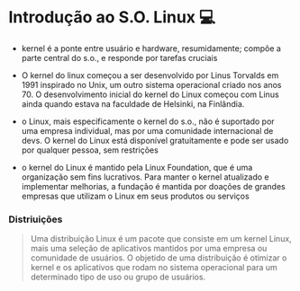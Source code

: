 # Introdução ao S.O. Linux :computer:

* kernel é a ponte entre usuário e hardware, resumidamente; compõe a parte central do s.o., e responde por tarefas cruciais

* O kernel do linux começou a ser desenvolvido por Linus Torvalds em 1991 inspirado no Unix, um outro sistema operacional criado nos anos 70. O desenvolvimento inicial do kernel do Linux começou com Linus ainda quando estava na faculdade de Helsinki, na Finlândia.

* o Linux, mais especificamente o kernel do s.o., não é suportado por uma empresa individual, mas por uma comunidade internacional de devs. O kernel do Linux está disponível gratuitamente e pode ser usado por qualquer pessoa, sem restrições

* o kernel do Linux é mantido pela Linux Foundation, que é uma organização sem fins lucrativos. Para manter o kernel atualizado e implementar melhorias, a fundação é mantida por doações de grandes empresas que utilizam o Linux em seus produtos ou serviços

### Distriuições

> Uma distribuição Linux é um pacote que consiste em um kernel Linux, mais uma seleção de aplicativos mantidos por uma empresa ou comunidade de usuários. O objetido de uma distribuição é otimizar o kernel e os aplicativos que rodam no sistema operacional para um determinado tipo de uso ou grupo de usuários.





